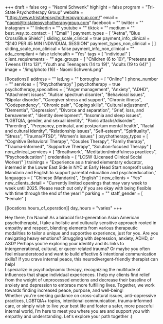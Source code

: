 +++
draft = false
org = "Naomi Schwenk"
highlight = false
program = "Tri-State Psychotherapy Group"
website = "https://www.tristatepsychotherapygroup.com/"
email = "naomi@tristatepsychotherapygroup.com"
facebook = ""
twitter = ""
instagram = ""
linkedin = ""
youtube = ""
tiktok = ""
medium = ""
best_way_to_contact = [ "Email" ]
payment_types = [ "Aetna", "Blue Cross/Blue Shield" ]
sliding_scale_clinical = true
payment_info_clinical = "$140 PER 45 MIN INDIVIDUAL SESSION"
payment_types_non_clinical = [ ]
sliding_scale_non_clinical = false
payment_info_non_clinical = ""
ada_compliant = false
telehealth = "Yes"
tags = [ "individual" ]
client_requirements = ""
age_groups = [
  "Children (6 to 10)",
  "Preteens and Tweens (11 to 13)",
  "Youth and Teenagers (14 to 19)",
  "Adults (19 to 64)"
]
image = "/img/photo (16) - Naomi Schwenk.png"

[[locations]]
address = ""
latLng = ""
boroughs = [ "Online" ]
phone_number = ""
services = [ "Psychotherapy" ]
psychotherapy = true
psychotherapy_specialties = [
  "Anger management",
  "Anxiety",
  "ADHD",
  "Attachment issues",
  "Autism spectrum disorder",
  "Behavioral issues",
  "Bipolar disorder",
  "Caregiver stress and support",
  "Chronic illness",
  "Codependency",
  "Chronic pain",
  "Coping skills",
  "Cultural adjustment",
  "Dementia",
  "Depression",
  "Divorce and separation",
  "Grief, loss, and bereavement",
  "Identity development",
  "Insomnia and sleep issues",
  "LGBTQIA, gender, and sexual identity",
  "Panic attacks/disorder",
  "Parenting",
  "Pregnancy, perinatal, and postpartum mental health",
  "Racial and cultural identity",
  "Relationship issues",
  "Self-esteem",
  "Spirituality",
  "Stress",
  "Trauma/PTSD",
  "Women's issues"
]
psychotherapy_types = [
  "Cognitive Behavioral Therapy",
  "Couples Therapy",
  "Family therapy",
  "Trauma-informed",
  "Supportive Therapy",
  "Solution-focused Therapy"
]
non_clinical_services = [
  "Breathwork",
  "Meditation/mindfulness practices",
  "Psychoeducation"
]
credentials = [ "LCSW (Licensed Clinical Social Worker)" ]
trainings = "Experience as a trained elementary educator, interned in the Lower East Side in NYC at Early Head Start nonprofit using Mandarin and English to support parental education and psychoeducation,"
languages = [ "Chinese (Mandarin)", "English" ]
new_clients = "Yes"
new_clients_detail = "Currently limited openings that may vary week to week until 2025. Please reach out only if you are okay with being flexible with time through the end of the year! "
parking = ""
staff_gender = [ "Female" ]

  [[locations.hours_of_operation]]
  day_hours = "varies"
+++

Hey there, I’m Naomi! As a biracial first-generation Asian American psychotherapist, I take a holistic and culturally sensitive approach rooted in empathy and respect, blending elements from various therapeutic modalities to tailor a unique and supportive experience, just for you. Are you navigating heavy emotions? Struggling with depression, anxiety, ADHD, or ASD? Perhaps you're exploring your identity and its links to intergenerational, cultural, or queer-related trauma? Or maybe you often feel misunderstood and want to build effective & intentional communication skills? If you crave internal peace, this neurodivergent-friendly therapist can help! <br>
I specialize in psychodynamic therapy, recognizing the multitude of influences that shape individual experiences. I help my clients find relief from the weight of unprocessed emotions and decrease their baseline of anxiety and depression to embrace more fulfilling lives. Together, we work towards finding increased peace, purpose, and well-being! <br>
Whether you're seeking guidance on cross-cultural issues, anti-oppressive practices, LGBTQIA+ topics, intentional communication, trauma-informed care, or simply wish to live your best life and foster a safer, more peaceful internal world, I’m here to meet you where you are and support you with empathy and understanding. Let's explore your path together :) <br>
